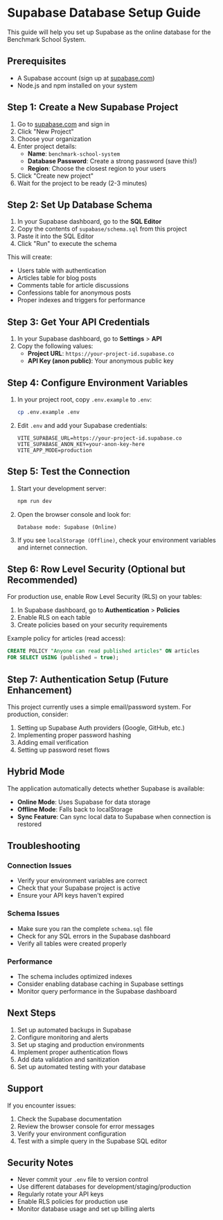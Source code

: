 # Supabase Database Setup Guide

This guide will help you set up Supabase as the online database for the Benchmark School System.

## Prerequisites

- A Supabase account (sign up at [supabase.com](https://supabase.com))
- Node.js and npm installed on your system

## Step 1: Create a New Supabase Project

1. Go to [supabase.com](https://supabase.com) and sign in
2. Click "New Project"
3. Choose your organization
4. Enter project details:
   - **Name**: `benchmark-school-system`
   - **Database Password**: Create a strong password (save this!)
   - **Region**: Choose the closest region to your users
5. Click "Create new project"
6. Wait for the project to be ready (2-3 minutes)

## Step 2: Set Up Database Schema

1. In your Supabase dashboard, go to the **SQL Editor**
2. Copy the contents of `supabase/schema.sql` from this project
3. Paste it into the SQL Editor
4. Click "Run" to execute the schema

This will create:
- Users table with authentication
- Articles table for blog posts
- Comments table for article discussions
- Confessions table for anonymous posts
- Proper indexes and triggers for performance

## Step 3: Get Your API Credentials

1. In your Supabase dashboard, go to **Settings** > **API**
2. Copy the following values:
   - **Project URL**: `https://your-project-id.supabase.co`
   - **API Key (anon public)**: Your anonymous public key

## Step 4: Configure Environment Variables

1. In your project root, copy `.env.example` to `.env`:
   ```bash
   cp .env.example .env
   ```

2. Edit `.env` and add your Supabase credentials:
   ```env
   VITE_SUPABASE_URL=https://your-project-id.supabase.co
   VITE_SUPABASE_ANON_KEY=your-anon-key-here
   VITE_APP_MODE=production
   ```

## Step 5: Test the Connection

1. Start your development server:
   ```bash
   npm run dev
   ```

2. Open the browser console and look for:
   ```
   Database mode: Supabase (Online)
   ```

3. If you see `localStorage (Offline)`, check your environment variables and internet connection.

## Step 6: Row Level Security (Optional but Recommended)

For production use, enable Row Level Security (RLS) on your tables:

1. In Supabase dashboard, go to **Authentication** > **Policies**
2. Enable RLS on each table
3. Create policies based on your security requirements

Example policy for articles (read access):
```sql
CREATE POLICY "Anyone can read published articles" ON articles
FOR SELECT USING (published = true);
```

## Step 7: Authentication Setup (Future Enhancement)

This project currently uses a simple email/password system. For production, consider:

1. Setting up Supabase Auth providers (Google, GitHub, etc.)
2. Implementing proper password hashing
3. Adding email verification
4. Setting up password reset flows

## Hybrid Mode

The application automatically detects whether Supabase is available:

- **Online Mode**: Uses Supabase for data storage
- **Offline Mode**: Falls back to localStorage
- **Sync Feature**: Can sync local data to Supabase when connection is restored

## Troubleshooting

### Connection Issues
- Verify your environment variables are correct
- Check that your Supabase project is active
- Ensure your API keys haven't expired

### Schema Issues
- Make sure you ran the complete `schema.sql` file
- Check for any SQL errors in the Supabase dashboard
- Verify all tables were created properly

### Performance
- The schema includes optimized indexes
- Consider enabling database caching in Supabase settings
- Monitor query performance in the Supabase dashboard

## Next Steps

1. Set up automated backups in Supabase
2. Configure monitoring and alerts
3. Set up staging and production environments
4. Implement proper authentication flows
5. Add data validation and sanitization
6. Set up automated testing with your database

## Support

If you encounter issues:
1. Check the Supabase documentation
2. Review the browser console for error messages
3. Verify your environment configuration
4. Test with a simple query in the Supabase SQL editor

## Security Notes

- Never commit your `.env` file to version control
- Use different databases for development/staging/production
- Regularly rotate your API keys
- Enable RLS policies for production use
- Monitor database usage and set up billing alerts
